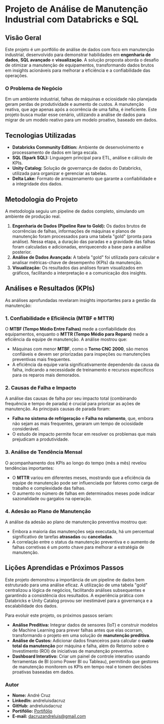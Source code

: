 # **Projeto de Análise de Manutenção Industrial com Databricks e SQL**

## **Visão Geral**

Este projeto é um portfólio de análise de dados com foco em manutenção industrial, desenvolvido para demonstrar habilidades em **engenharia de dados**, **SQL avançado** e **visualização**. A solução proposta aborda o desafio de otimizar a manutenção de equipamentos, transformando dados brutos em insights acionáveis para melhorar a eficiência e a confiabilidade das operações.

### **O Problema de Negócio**

Em um ambiente industrial, falhas de máquinas e ociosidade não planejada geram perdas de produtividade e aumento de custos. A manutenção reativa, que age apenas após a ocorrência de uma falha, é ineficiente. Este projeto busca mudar esse cenário, utilizando a análise de dados para migrar de um modelo reativo para um modelo proativo, baseado em dados.

## **Tecnologias Utilizadas**

- **Databricks Community Edition:** Ambiente de desenvolvimento e processamento de dados em larga escala.
- **SQL (Spark SQL):** Linguagem principal para ETL, análise e cálculo de KPIs.
- **Unity Catalog:** Solução de governança de dados do Databricks, utilizada para organizar e gerenciar as tabelas.
- **Delta Lake:** Formato de armazenamento que garante a confiabilidade e a integridade dos dados.

## **Metodologia do Projeto**

A metodologia seguiu um pipeline de dados completo, simulando um ambiente de produção real.

1. **Engenharia de Dados (Pipeline Raw to Gold):** Os dados brutos de ocorrências de falhas, informações de máquinas e planos de manutenção foram processados para uma tabela "gold" (pronta para análise). Nessa etapa, a duração das paradas e a gravidade das falhas foram calculadas e adicionadas, enriquecendo a base para a análise posterior.
2. **Análise de Dados Avançada:** A tabela "gold" foi utilizada para calcular e analisar métricas-chave de desempenho (KPIs) da manutenção.
3. **Visualização:** Os resultados das análises foram visualizados em gráficos, facilitando a interpretação e a comunicação dos insights.

## **Análises e Resultados (KPIs)**

As análises aprofundadas revelaram insights importantes para a gestão da manutenção:

### **1\. Confiabilidade e Eficiência (MTBF e MTTR)**

O **MTBF (Tempo Médio Entre Falhas)** mede a confiabilidade dos equipamentos, enquanto o **MTTR (Tempo Médio para Reparo)** mede a eficiência da equipe de manutenção. A análise mostrou que:

- Máquinas com menor **MTBF**, como o **Torno CNC 2000**, são menos confiáveis e devem ser priorizadas para inspeções ou manutenções preventivas mais frequentes.
- A eficiência da equipe varia significativamente dependendo da causa da falha, indicando a necessidade de treinamento e recursos específicos para os reparos mais demorados.

### **2\. Causas de Falha e Impacto**

A análise das causas de falha por seu impacto total (combinando frequência e tempo de parada) é crucial para priorizar as ações de manutenção. As principais causas de parada foram:

- **Falha no sistema de refrigeração** e **Falha no rolamento**, que, embora não sejam as mais frequentes, geraram um tempo de ociosidade considerável.
- O estudo de impacto permite focar em resolver os problemas que mais prejudicam a produtividade.

### **3\. Análise de Tendência Mensal**

O acompanhamento dos KPIs ao longo do tempo (mês a mês) revelou tendências importantes:

- O **MTTR** variou em diferentes meses, mostrando que a eficiência da equipe de manutenção pode ser influenciada por fatores como carga de trabalho e complexidade das falhas.
- O aumento no número de falhas em determinados meses pode indicar sazonalidade ou gargalos na operação.

### **4\. Adesão ao Plano de Manutenção**

A análise da adesão ao plano de manutenção preventiva mostrou que:

- Embora a maioria das manutenções seja executada, há um percentual significativo de tarefas **atrasadas** ou **canceladas**.
- A correlação entre o status da manutenção preventiva e o aumento de falhas corretivas é um ponto chave para melhorar a estratégia de manutenção.

## **Lições Aprendidas e Próximos Passos**

Este projeto demonstrou a importância de um pipeline de dados bem estruturado para uma análise eficaz. A utilização de uma tabela "gold" centralizou a lógica de negócios, facilitando análises subsequentes e garantindo a consistência dos resultados. A experiência prática com Databricks e Unity Catalog provou ser inestimável para a governança e a escalabilidade dos dados.

Para evoluir este projeto, os próximos passos seriam:

- **Análise Preditiva:** Integrar dados de sensores (IoT) e construir modelos de Machine Learning para prever falhas antes que elas ocorram, transformando o projeto em uma solução de **manutenção preditiva**.
- **Análise de Custos:** Adicionar dados financeiros para calcular o **custo total da manutenção** por máquina e falha, além do Retorno sobre o Investimento (ROI) de iniciativas de manutenção preventiva.
- **Dashboard Interativo:** Criar um painel de controle interativo usando ferramentas de BI (como Power BI ou Tableau), permitindo que gestores de manutenção monitorem os KPIs em tempo real e tomem decisões proativas baseadas em dados.

### Autor

* **Nome:** André Cruz
* **LinkedIn:** andreluisdacruz
* **GitHub:** andreluisdacruz
* **Portifólio:** [Portifólio](https://sites.google.com/view/dacruzandre/p%C3%A1gina-inicial)
* **E-mail:** dacruzandreluis@gmail.com